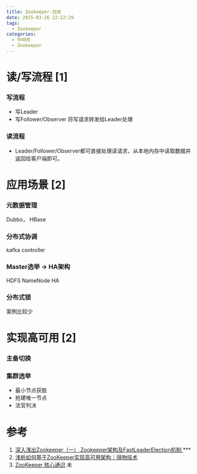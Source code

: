 ```yaml
---
title: Zookeeper-总结
date: 2015-03-26 22:22:29
tags:
  - Zookeeper
categories:
  - 中间件 
  - Zookeeper
---
```


<p></p>
<!-- more -->



#  读/写流程 [1]
###  写流程
+ 写Leader
+ 写Follower/Observer
  将写请求转发给Leader处理

###  读流程
+ Leader/Follower/Observer都可直接处理读请求，从本地内存中读取数据并返回给客户端即可。

# 应用场景 [2]
### 元数据管理
Dubbo， HBase

### 分布式协调
kafka controller

### Master选举 -> HA架构
HDFS NameNode HA

### 分布式锁
案例比较少


# 实现高可用 [2]
### 主备切换

### 集群选举
+ 最小节点获胜
+ 抢建唯一节点
+ 法官判决

# 参考
1. [深入浅出Zookeeper（一） Zookeeper架构及FastLeaderElection机制 ](http://www.jasongj.com/zookeeper/fastleaderelection/) *** 
2. [浅析如何基于ZooKeeper实现高可用架构｜得物技术](https://www.jianshu.com/p/9ce2600dd139) 
100. [ZooKeeper 核心通识](https://zhuanlan.zhihu.com/p/571732977) 未
